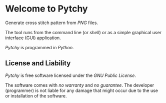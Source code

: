 # Welcome to Pytchy


Generate cross stitch pattern from _PNG_ files.

The tool runs from the command line (or *shell*) or
as a simple graphical user interface (GUI) application.

_Pytchy_ is programmed in _Python_.

## License and Liability
_Pytchy_ is free software licensed under the *GNU Public License*.

The software comes with _no warranty_ and _no guarantee_. The developer
(programmer) is not liable for any damage that might
occur due to the use or installation
of the software.

